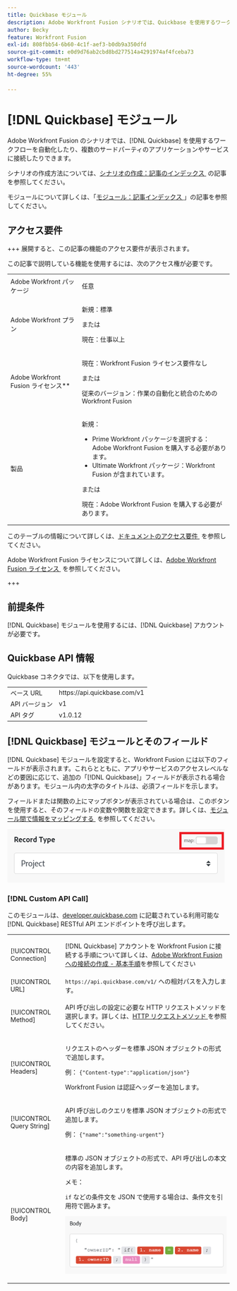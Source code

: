 ```yaml
---
title: Quickbase モジュール
description: Adobe Workfront Fusion シナリオでは、Quickbase を使用するワークフローを自動化したり、複数のサードパーティのアプリケーションやサービスに接続したりできます。
author: Becky
feature: Workfront Fusion
exl-id: 808fbb54-6b60-4c1f-aef3-b0db9a350dfd
source-git-commit: e0d9d76ab2cbd8bd277514a4291974af4fceba73
workflow-type: tm+mt
source-wordcount: '443'
ht-degree: 55%

---
```


# [!DNL Quickbase] モジュール

Adobe Workfront Fusion のシナリオでは、[!DNL Quickbase] を使用するワークフローを自動化したり、複数のサードパーティのアプリケーションやサービスに接続したりできます。

シナリオの作成方法については、[&#x200B; シナリオの作成：記事のインデックス &#x200B;](/help/workfront-fusion/create-scenarios/create-scenarios-toc.md) の記事を参照してください。

モジュールについて詳しくは、「[&#x200B; モジュール：記事インデックス &#x200B;](/help/workfront-fusion/references/modules/modules-toc.md)」の記事を参照してください。

## アクセス要件

+++ 展開すると、この記事の機能のアクセス要件が表示されます。

この記事で説明している機能を使用するには、次のアクセス権が必要です。

<table style="table-layout:auto">
 <col> 
 <col> 
 <tbody> 
  <tr> 
   <td role="rowheader">Adobe Workfront パッケージ</td> 
   <td> <p>任意</p> </td> 
  </tr> 
  <tr data-mc-conditions=""> 
   <td role="rowheader">Adobe Workfront プラン</td> 
   <td> <p>新規：標準</p><p>または</p><p>現在：仕事以上</p> </td> 
  </tr> 
  <tr> 
   <td role="rowheader">Adobe Workfront Fusion ライセンス**</td> 
   <td>
   <p>現在：Workfront Fusion ライセンス要件なし</p>
   <p>または</p>
   <p>従来のバージョン：作業の自動化と統合のためのWorkfront Fusion </p>
   </td> 
  </tr> 
  <tr> 
   <td role="rowheader">製品</td> 
   <td>
   <p>新規：</p> <ul><li>Prime Workfront パッケージを選択する：Adobe Workfront Fusion を購入する必要があります。</li><li>Ultimate Workfront パッケージ：Workfront Fusion が含まれています。</li></ul>
   <p>または</p>
   <p>現在：Adobe Workfront Fusion を購入する必要があります。</p>
   </td> 
  </tr>
 </tbody> 
</table>

このテーブルの情報について詳しくは、[&#x200B; ドキュメントのアクセス要件 &#x200B;](/help/workfront-fusion/references/licenses-and-roles/access-level-requirements-in-documentation.md) を参照してください。

Adobe Workfront Fusion ライセンスについて詳しくは、[Adobe Workfront Fusion ライセンス &#x200B;](/help/workfront-fusion/set-up-and-manage-workfront-fusion/licensing-operations-overview/license-automation-vs-integration.md) を参照してください。

+++

## 前提条件

[!DNL Quickbase] モジュールを使用するには、[!DNL Quickbase] アカウントが必要です。

## Quickbase API 情報

Quickbase コネクタでは、以下を使用します。

<table style="table-layout:auto"> 
 <col> 
 <col> 
 <tbody> 
  <tr> 
   <td role="rowheader">ベース URL</td> 
   <td> https://api.quickbase.com/v1</td> 
  </tr> 
  <tr> 
   <td role="rowheader">API バージョン</td> 
   <td> v1 </td> 
  </tr> 
  <tr> 
   <td role="rowheader">API タグ</td> 
   <td>v1.0.12</td> 
  </tr>
 </tbody> 
 </table>

## [!DNL Quickbase] モジュールとそのフィールド

[!DNL Quickbase] モジュールを設定すると、Workfront Fusion には以下のフィールドが表示されます。これらとともに、アプリやサービスのアクセスレベルなどの要因に応じて、追加の「[!DNL Quickbase]」フィールドが表示される場合があります。モジュール内の太字のタイトルは、必須フィールドを示します。

フィールドまたは関数の上にマップボタンが表示されている場合は、このボタンを使用すると、そのフィールドの変数や関数を設定できます。詳しくは、[&#x200B; モジュール間で情報をマッピングする &#x200B;](/help/workfront-fusion/create-scenarios/map-data/map-data-from-one-to-another.md) を参照してください。

![&#x200B; マップ切り替え &#x200B;](/help/workfront-fusion/references/apps-and-modules/assets/map-toggle-350x74.png)

### [!DNL Custom API Call]

このモジュールは、[developer.quickbase.com](https://developer.quickbase.com/) に記載されている利用可能な [!DNL Quickbase] RESTful API エンドポイントを呼び出します。

<table style="table-layout:auto"> 
 <col> 
 <col> 
 <tbody> 
  <tr> 
   <td role="rowheader"> <p>[!UICONTROL Connection]</p> </td> 
   <td> <p>[!DNL Quickbase] アカウントを Workfront Fusion に接続する手順について詳しくは、<a href="/help/workfront-fusion/create-scenarios/connect-to-apps/connect-to-fusion-general.md" class="MCXref xref" data-mc-variable-override="">Adobe Workfront Fusion への接続の作成 - 基本手順</a>を参照してください</p> </td> 
  </tr> 
  <tr> 
   <td role="rowheader">[!UICONTROL URL]</td> 
   <td><code>https://api.quickbase.com/v1/</code> への相対パスを入力します。</td> 
  </tr> 
  <tr> 
   <td role="rowheader">[!UICONTROL Method]</td> 
   <td> <p>API 呼び出しの設定に必要な HTTP リクエストメソッドを選択します。詳しくは、<a href="/help/workfront-fusion/references/modules/http-request-methods.md" class="MCXref xref">HTTP リクエストメソッド </a> を参照してください。</p> </td> 
  </tr> 
  <tr> 
   <td role="rowheader">[!UICONTROL Headers]</td> 
   <td> <p>リクエストのヘッダーを標準 JSON オブジェクトの形式で追加します。</p> <p>例： <code>{"Content-type":"application/json"}</code></p> <p>Workfront Fusion は認証ヘッダーを追加します。</p> </td> 
  </tr> 
  <tr> 
   <td role="rowheader">[!UICONTROL Query String]</td> 
   <td> <p>API 呼び出しのクエリを標準 JSON オブジェクトの形式で追加します。</p> <p>例： <code>{"name":"something-urgent"}</code></p> </td> 
  </tr> 
  <tr> 
   <td role="rowheader">[!UICONTROL Body]</td> 
   <td> <p>標準の JSON オブジェクトの形式で、API 呼び出しの本文の内容を追加します。</p> <p>メモ：  <p><code>if</code> などの条件文を JSON で使用する場合は、条件文を引用符で囲みます。</p> 
     <div class="example" data-mc-autonum="<b>Example: </b>"> 
      <p> <img src="/help/workfront-fusion/references/apps-and-modules/assets/quotes-in-json-350x120.png" style="width: 350;height: 120;"> </p> 
     </div> </p> </td> 
  </tr> 
 </tbody> 
</table>
